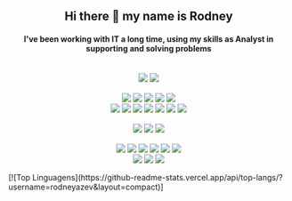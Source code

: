 <div align="center">
  
## Hi there 👋 my name is Rodney


#### I've been working with IT a long time, using my skills as Analyst in supporting and solving problems<br><br>
  
[<img src="https://img.shields.io/badge/LinkedIn-0077B5?style=for-the-badge&logo=linkedin&logoColor=white" />](https://www.linkedin.com/in/rodney-a-901681213/)
[<img src="https://img.shields.io/badge/GitHub-100000?style=for-the-badge&logo=github&logoColor=white" />](https://github.com/rodneyazev)
<br><br>
<img src="https://img.shields.io/badge/Node.js-339933?style=for-the-badge&logo=nodedotjs&logoColor=white" />
<img src="https://img.shields.io/badge/npm-CB3837?style=for-the-badge&logo=npm&logoColor=white" />
<img src="https://img.shields.io/badge/Express.js-000000?style=for-the-badge&logo=express&logoColor=white" />
<img src="https://img.shields.io/badge/Spring_Boot-F2F4F9?style=for-the-badge&logo=spring-boot" />
<img src="https://img.shields.io/badge/apache_maven-C71A36?style=for-the-badge&logo=apachemaven&logoColor=white" />
<br>
<img src="https://img.shields.io/badge/HTML5-E34F26?style=for-the-badge&logo=html5&logoColor=white" />
<img src="https://img.shields.io/badge/CSS3-1572B6?style=for-the-badge&logo=css3&logoColor=white" />
<img src="https://img.shields.io/badge/JavaScript-323330?style=for-the-badge&logo=javascript&logoColor=F7DF1E" />
<img src="https://img.shields.io/badge/Java-ED8B00?style=for-the-badge&logo=java&logoColor=white" />
<img src="https://img.shields.io/badge/Bootstrap-563D7C?style=for-the-badge&logo=bootstrap&logoColor=white" />
<img src="https://img.shields.io/badge/Font_Awesome-339AF0?style=for-the-badge&logo=fontawesome&logoColor=white" />
<img src="https://img.shields.io/badge/json-5E5C5C?style=for-the-badge&logo=json&logoColor=white" />
<br><br>
<img src="https://img.shields.io/badge/PostgreSQL-316192?style=for-the-badge&logo=postgresql&logoColor=white" />
<img src="https://img.shields.io/badge/PLSQL-F80000?style=for-the-badge&logo=oracle&logoColor=black" />
<img src="https://img.shields.io/badge/SQLite-07405E?style=for-the-badge&logo=sqlite&logoColor=white" />
<br><br>
<img src="https://img.shields.io/badge/Windows-0078D6?style=for-the-badge&logo=windows&logoColor=white" />
<img src="https://img.shields.io/badge/Linux-FCC624?style=for-the-badge&logo=linux&logoColor=black" />
<img src="https://img.shields.io/badge/freebsd-AB2B28?style=for-the-badge&logo=freebsd&logoColor=white" />
<img src="https://img.shields.io/badge/Visual_Studio_Code-0078D4?style=for-the-badge&logo=visual%20studio%20code&logoColor=white" />
<img src="https://img.shields.io/badge/Notepad++-90E59A.svg?style=for-the-badge&logo=notepad%2B%2B&logoColor=black" />
<img src="https://img.shields.io/badge/VIM-%2311AB00.svg?&style=for-the-badge&logo=vim&logoColor=white" />
<br>
<img src="https://img.shields.io/badge/GNU%20Bash-4EAA25?style=for-the-badge&logo=GNU%20Bash&logoColor=white" />
<img src="https://img.shields.io/badge/windows%20terminal-4D4D4D?style=for-the-badge&logo=windows%20terminal&logoColor=white" />
<img src="https://img.shields.io/badge/Shell_Script-121011?style=for-the-badge&logo=gnu-bash&logoColor=white" />
<br>

</div>
[![Top Linguagens](https://github-readme-stats.vercel.app/api/top-langs/?username=rodneyazev&layout=compact)]

<!--
**rodneyazev/rodneyazev** is a ✨ _special_ ✨ repository because its `README.md` (this file) appears on your GitHub profile.

Here are some ideas to get you started:

- 🔭 I’m currently working on ...
- 🌱 I’m currently learning ...
- 👯 I’m looking to collaborate on ...
- 🤔 I’m looking for help with ...
- 💬 Ask me about ...
- 📫 How to reach me: ...
- 😄 Pronouns: ...
- ⚡ Fun fact: ... 
-->

